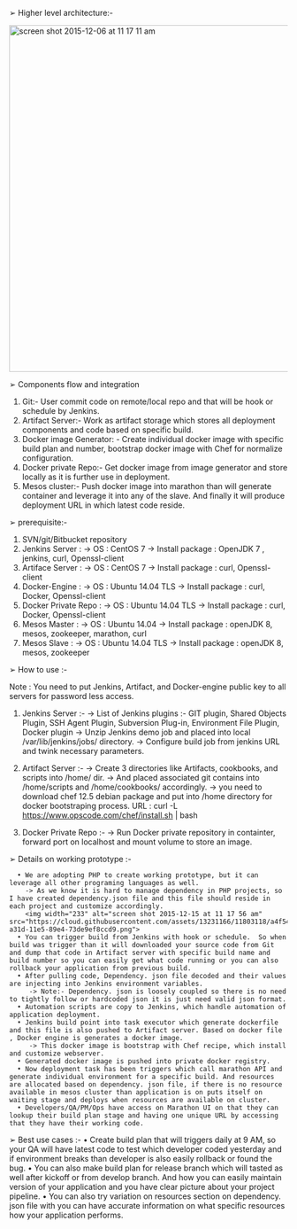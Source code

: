 ➢	Higher level architecture:-

<img width="626" alt="screen shot 2015-12-06 at 11 17 11 am" src="https://cloud.githubusercontent.com/assets/13231166/11785035/9f495b8c-a2a5-11e5-9594-8356eeae57f9.png">


➢	 Components flow and integration

1.	Git:- User commit code on remote/local repo and that will be hook or schedule by Jenkins.
2.	Artifact Server:- Work as artifact storage which stores all deployment components and code based on specific build.
3.	Docker image Generator: -  Create individual docker image with specific build plan and number, bootstrap docker image with Chef for normalize configuration.
4.	Docker private Repo:- Get docker image from image generator and store locally as it is further use in deployment.
5.	Mesos cluster:- Push docker image into marathon than will generate container and leverage it into any of the slave. And finally it will produce deployment URL in which latest code reside.


➢	 prerequisite:-

1. SVN/git/Bitbucket repository
2. Jenkins Server :
      -> OS : CentOS 7
      -> Install package : OpenJDK 7 , jenkins, curl, Openssl-client
3. Artiface Server : 
      -> OS : CentOS 7
      -> Install package : curl, Openssl-client
4. Docker-Engine : 
      -> OS : Ubuntu 14.04 TLS
      -> Install package : curl, Docker, Openssl-client
5. Docker Private Repo :
      -> OS : Ubuntu 14.04 TLS
      -> Install package : curl, Docker, Openssl-client
6. Mesos Master : 
      -> OS : Ubuntu 14.04
      -> Install package : openJDK 8, mesos, zookeeper, marathon, curl
7. Mesos Slave :
      -> OS : Ubuntu 14.04 TLS
      -> Install package : openJDK 8, mesos, zookeeper

➢	 How to use :-

Note : You need to put Jenkins, Artifact, and Docker-engine  public key to all servers for password less access.

1. Jenkins Server :-
      -> List of Jenkins plugins :- GIT plugin, Shared Objects Plugin, SSH Agent Plugin, Subversion Plug-in, Environment File Plugin, Docker plugin
      -> Unzip Jenkins demo job and placed into local /var/lib/jenkins/jobs/ directory.
      -> Configure build job from jenkins URL and twink necessary parameters.
2. Artifact Server :-
      -> Create 3 directories like Artifacts, cookbooks, and scripts into /home/ dir.
      -> And placed associated git contains into /home/scripts and /home/cookbooks/ accordingly.
      -> you need to download chef 12.5 debian package and put into /home directory for docker bootstraping process. URL : curl -L https://www.opscode.com/chef/install.sh | bash

3. Docker Private Repo :-
      -> Run Docker private repository in containter, forward port on localhost and mount volume to store an image.


➢	Details on working prototype :- 
      
      • We are adopting PHP to create working prototype, but it can leverage all other programing languages as well.
        -> As we know it is hard to manage dependency in PHP projects, so I have created dependency.json file and this file should reside in each project and customize accordingly.
        <img width="233" alt="screen shot 2015-12-15 at 11 17 56 am" src="https://cloud.githubusercontent.com/assets/13231166/11803118/a4f543a2-a31d-11e5-89e4-73de9ef8ccd9.png">
      • You can trigger build from Jenkins with hook or schedule.  So when build was trigger than it will downloaded your source code from Git and dump that code in Artifact server with specific build name and build number so you can easily get what code running or you can also rollback your application from previous build.
      • After pulling code, Dependency. json file decoded and their values are injecting into Jenkins environment variables.
         -> Note:- Dependency. json is loosely coupled so there is no need to tightly follow or hardcoded json it is just need valid json format.
      • Automation scripts are copy to Jenkins, which handle automation of application deployment.
      • Jenkins build point into task executor which generate dockerfile and this file is also pushed to Artifact server. Based on docker file , Docker engine is generates a docker image.
         -> This docker image is bootstrap with Chef recipe, which install and customize webserver.
      • Generated docker image is pushed into private docker registry.
      • Now deployment task has been triggers which call marathon API and generate individual environment for a specific build. And resources are allocated based on dependency. json file, if there is no resource available in mesos cluster than application is on puts itself on waiting stage and deploys when resources are available on cluster.
      • Developers/QA/PM/Ops have access on Marathon UI on that they can lookup their build plan stage and having one unique URL by accessing that they have their working code.
      
      
➢	Best use cases :-
      • Create build plan that will triggers daily at 9 AM, so your QA will have latest code to test which developer coded yesterday and if environment breaks than developer is also easily rollback or found the bug.
      • You can also make build plan for release branch which will tasted as well after kickoff or from develop branch. And how you can easily maintain version of your application and you have clear picture about your project pipeline.
      • You can also try variation on resources section on dependency. json file  with you can have accurate information on what specific resources how your application performs.


      
